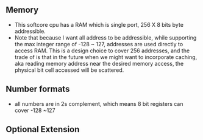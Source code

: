 ## Memory
- This softcore cpu has a RAM which is single port, 256 X 8 bits byte addressible. 
- Note that because I want all address to be addressible, while supporting the max integer range of -128 ~ 127, addresses are used directly to access RAM. This is a design choice to cover 256 addresses, and the trade of is that in the future when we might want to incorporate caching, aka reading memory address near the desired memory access, the physical bit cell accessed will be scattered.

## Number formats
- all numbers are in 2s complement, which means 8 bit registers can cover -128 ~127

## Optional Extension
